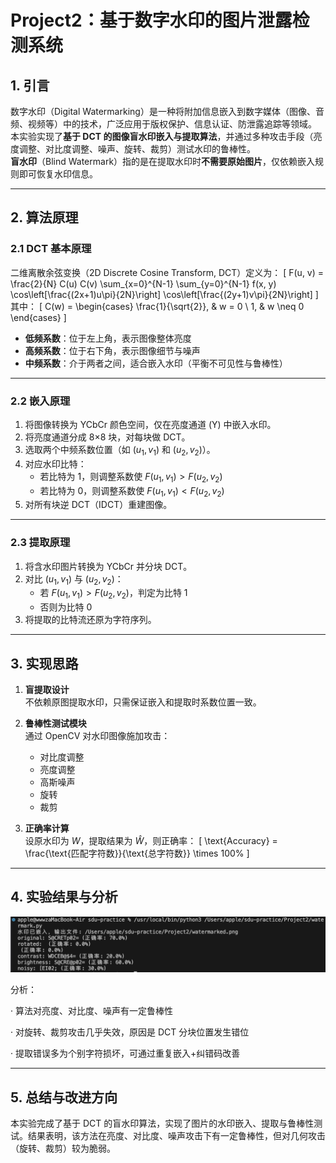 # Project2：基于数字水印的图片泄露检测系统


## 1. 引言
数字水印（Digital Watermarking）是一种将附加信息嵌入到数字媒体（图像、音频、视频等）中的技术，广泛应用于版权保护、信息认证、防泄露追踪等领域。  
本实验实现了**基于 DCT 的图像盲水印嵌入与提取算法**，并通过多种攻击手段（亮度调整、对比度调整、噪声、旋转、裁剪）测试水印的鲁棒性。  
**盲水印**（Blind Watermark）指的是在提取水印时**不需要原始图片**，仅依赖嵌入规则即可恢复水印信息。

---

## 2. 算法原理

### 2.1 DCT 基本原理
二维离散余弦变换（2D Discrete Cosine Transform, DCT）定义为：
\[
F(u, v) = \frac{2}{N} C(u) C(v) \sum_{x=0}^{N-1} \sum_{y=0}^{N-1} 
f(x, y) \cos\left[\frac{(2x+1)u\pi}{2N}\right] \cos\left[\frac{(2y+1)v\pi}{2N}\right]
\]
其中：
\[
C(w) = 
\begin{cases}
\frac{1}{\sqrt{2}}, & w = 0 \\
1, & w \neq 0
\end{cases}
\]
- **低频系数**：位于左上角，表示图像整体亮度  
- **高频系数**：位于右下角，表示图像细节与噪声  
- **中频系数**：介于两者之间，适合嵌入水印（平衡不可见性与鲁棒性）

---

### 2.2 嵌入原理
1. 将图像转换为 YCbCr 颜色空间，仅在亮度通道 (Y) 中嵌入水印。  
2. 将亮度通道分成 8×8 块，对每块做 DCT。  
3. 选取两个中频系数位置（如 $(u_1, v_1)$ 和 $(u_2, v_2)$）。  
4. 对应水印比特：
   - 若比特为 1，则调整系数使 $F(u_1, v_1) > F(u_2, v_2)$
   - 若比特为 0，则调整系数使 $F(u_1, v_1) < F(u_2, v_2)$  
5. 对所有块逆 DCT（IDCT）重建图像。

---

### 2.3 提取原理
1. 将含水印图片转换为 YCbCr 并分块 DCT。  
2. 对比 $(u_1, v_1)$ 与 $(u_2, v_2)$：
   - 若 $F(u_1, v_1) > F(u_2, v_2)$，判定为比特 1  
   - 否则为比特 0  
3. 将提取的比特流还原为字符序列。

---

## 3. 实现思路

1. **盲提取设计**  
   不依赖原图提取水印，只需保证嵌入和提取时系数位置一致。  

2. **鲁棒性测试模块**  
   通过 OpenCV 对水印图像施加攻击：
   - 对比度调整  
   - 亮度调整  
   - 高斯噪声  
   - 旋转  
   - 裁剪  

3. **正确率计算**  
   设原水印为 $W$，提取结果为 $\hat{W}$，则正确率：
   \[
   \text{Accuracy} = \frac{\text{匹配字符数}}{\text{总字符数}} \times 100\%
   \]

---

## 4. 实验结果与分析

![image](https://github.com/sdu-wza/Innovation-and-Entrepreneurship-Practice/blob/main/Project2/IMG/result.png)

分析：

· 算法对亮度、对比度、噪声有一定鲁棒性

· 对旋转、裁剪攻击几乎失效，原因是 DCT 分块位置发生错位

· 提取错误多为个别字符损坏，可通过重复嵌入+纠错码改善

---

## 5. 总结与改进方向

本实验完成了基于 DCT 的盲水印算法，实现了图片的水印嵌入、提取与鲁棒性测试。结果表明，该方法在亮度、对比度、噪声攻击下有一定鲁棒性，但对几何攻击（旋转、裁剪）较为脆弱。
